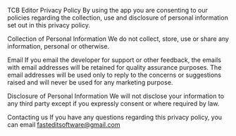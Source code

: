 TCB Editor Privacy Policy
By using the app you are consenting to our policies regarding the collection, use and disclosure of personal information set out in this privacy policy.

Collection of Personal Information
We do not collect, store, use or share any information, personal or otherwise.

Email
If you email the developer for support or other feedback, the emails with email addresses will be retained for quality assurance purposes. The email addresses will be used only to reply to the concerns or suggestions raised and will never be used for any marketing purpose.

Disclosure of Personal Information
We will not disclose your information to any third party except if you expressly consent or where required by law.

Contacting us
If you have any questions regarding this privacy policy, you can email fasteditsoftware@gmail.com
